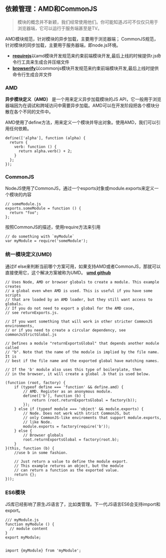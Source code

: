 <link href="http://cdn.bootcss.com/highlight.js/8.0/styles/monokai_sublime.min.css" rel="stylesheet">
<script src="http://cdn.bootcss.com/highlight.js/8.0/highlight.min.js"></script>
<script >hljs.initHighlightingOnLoad();</script> 

<!--
 http://www.html-js.com/article/2126 
 https://github.com/jnotnull/JavaScript-Sturcture/wiki/%E6%A8%A1%E5%9D%97%E5%8C%96%EF%BC%8C%E9%80%9A%E5%BE%80%E6%9C%AA%E6%9D%A5JavaScript%E5%BA%93%E4%B9%8B%E8%B7%AF
-->

## 依赖管理：AMD和CommonJS 
> 模块的概念并不新颖，我们经常使用他们。你可能知道JS可不仅仅只用于浏览器端，它可以运行于服务端甚至是TV。

AMD模块规范，针对模块的异步加载，主要用于浏览器端；
CommonJS规范，针对模块的同步加载，主要用于服务器端，即node.js环境。

- [**requirejs**](http://requirejs.org/)以amd模块开发规范来约束前端模块开发,最后上线的时候提供r.js命令行工具来生成合并压缩文件
- [**browserify**](https://www.npmjs.org/package/browserify)以commonjs模块开发规范来约束前端模块开发,最后上线时提供命令行生成合并文件

### AMD  

**异步模块定义（AMD）** 是一个用来定义异步加载模块的JS API，它一般用于浏览器端因为在调试和跨域访问中需要异步加载。AMD可以在开发阶段把各个模块分散在各个不同的文件中。

AMD使用了define方法，用来定义一个模块并导出对象。使用AMD，我们可以引用任何依赖。


    define(['alpha'], function (alpha) {
      return {
        verb: function () {
          return alpha.verb() + 2;
        }
      };
    });



### CommonJS

NodeJS使用了CommonJS，通过一个esports对象或module.exports来定义一个模块的内容

    // someModule.js
    exports.someModule = function () {
      return "foo";
    };


按照CommonJS的描述，使用require方法来引用

    // do something with `myModule`
    var myModule = require('someModule');



### 统一模块定义(UMD)
通过if else来判断当前哪个方案可用，如果支持AMD或者CommonJS，那就可以直接使用它，这个解决方案被称为UMD。
 [**umd github**](https://github.com/umdjs/umd)


    // Uses Node, AMD or browser globals to create a module. This example creates
    // a global even when AMD is used. This is useful if you have some scripts
    // that are loaded by an AMD loader, but they still want access to globals.
    // If you do not need to export a global for the AMD case,
    // see returnExports.js.

    // If you want something that will work in other stricter CommonJS environments,
    // or if you need to create a circular dependency, see commonJsStrictGlobal.js

    // Defines a module "returnExportsGlobal" that depends another module called
    // "b". Note that the name of the module is implied by the file name. It is
    // best if the file name and the exported global have matching names.

    // If the 'b' module also uses this type of boilerplate, then
    // in the browser, it will create a global .b that is used below.

    (function (root, factory) {
        if (typeof define === 'function' && define.amd) {
            // AMD. Register as an anonymous module.
            define(['b'], function (b) {
                return (root.returnExportsGlobal = factory(b));
            });
        } else if (typeof module === 'object' && module.exports) {
            // Node. Does not work with strict CommonJS, but
            // only CommonJS-like enviroments that support module.exports,
            // like Node.
            module.exports = factory(require('b'));
        } else {
            // Browser globals
            root.returnExportsGlobal = factory(root.b);
        }
    }(this, function (b) {
        //use b in some fashion.

        // Just return a value to define the module export.
        // This example returns an object, but the module
        // can return a function as the exported value.
        return {};
    }));

### ES6模块
JS库已经影响了原生JS语言了，比如类管理。下一代JS语言ES6会支持import和export。

    /// myModule.js
    function myModule () {
      // module content
    }
    export myModule;


    import {myModule} from 'myModule';


